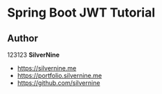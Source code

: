 # Spring Boot JWT Tutorial

## Author
123123
**SilverNine**

* https://silvernine.me
* https://portfolio.silvernine.me
* https://github.com/silvernine
